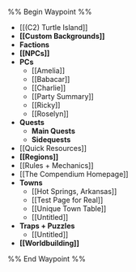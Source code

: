 %% Begin Waypoint %%
- [[(C2) Turtle Island]]
- **[[Custom Backgrounds]]**
- **Factions**
- **[[NPCs]]**
- **PCs**
	- [[Amelia]]
	- [[Babacar]]
	- [[Charlie]]
	- [[Party Summary]]
	- [[Ricky]]
	- [[Roselyn]]
- **Quests**
	- **Main Quests**
	- **Sidequests**
- [[Quick Resources]]
- **[[Regions]]**
- [[Rules + Mechanics]]
- [[The Compendium Homepage]]
- **Towns**
	- [[Hot Springs, Arkansas]]
	- [[Test Page for Real]]
	- [[Unique Town Table]]
	- [[Untitled]]
- **Traps + Puzzles**
	- [[Untitled]]
- **[[Worldbuilding]]**

%% End Waypoint %%